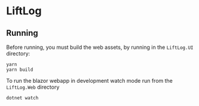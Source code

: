 # LiftLog

## Running
Before running, you must build the web assets, by running in the `LiftLog.UI` directory:
```
yarn
yarn build
```
To run the blazor webapp in development watch mode run from the `LiftLog.Web` directory
```
dotnet watch
```
